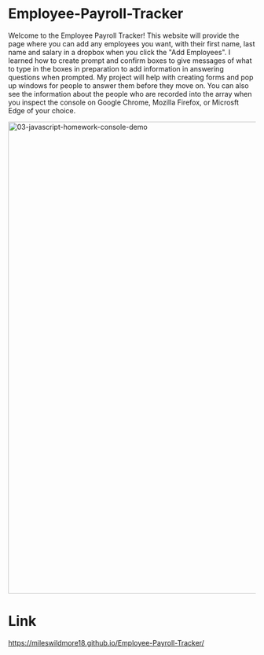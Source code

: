 # Employee-Payroll-Tracker
Welcome to the Employee Payroll Tracker!
This website will provide the page where you can add any employees you want, with their first name, last name and salary in a dropbox when you click the "Add Employees".
I learned how to create prompt and confirm boxes to give messages of what to type in the boxes in preparation to add information in answering questions when prompted.
My project will help with creating forms and pop up windows for people to answer them before they move on.
You can also see the information about the people who are recorded into the array when you inspect the console on Google Chrome, Mozilla Firefox, or Microsft Edge of your choice.

<img width="960" alt="03-javascript-homework-console-demo" src="https://github.com/mileswildmore18/Employee-Payroll-Tracker/assets/163462827/fb10ab28-92fe-4033-a626-edfc09380798">

# Link
https://mileswildmore18.github.io/Employee-Payroll-Tracker/
